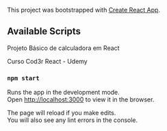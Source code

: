 This project was bootstrapped with [Create React App](https://github.com/facebook/create-react-app).

## Available Scripts

Projeto Básico de calculadora em React

Curso Cod3r React - Udemy

### `npm start`

Runs the app in the development mode.<br>
Open [http://localhost:3000](http://localhost:3000) to view it in the browser.

The page will reload if you make edits.<br>
You will also see any lint errors in the console.

